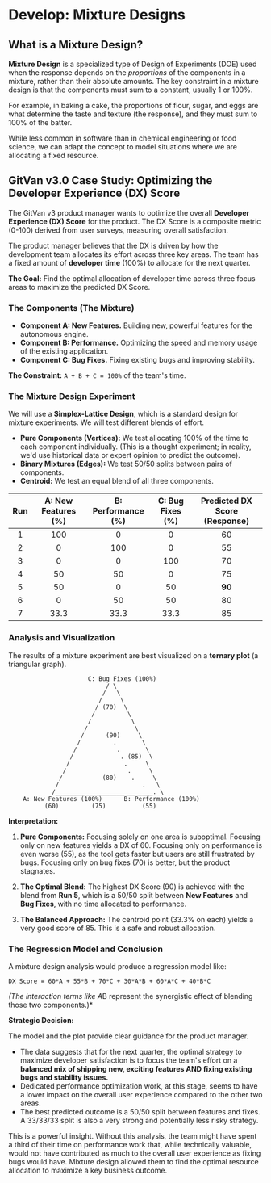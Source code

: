 # Develop: Mixture Designs

## What is a Mixture Design?

**Mixture Design** is a specialized type of Design of Experiments (DOE) used when the response depends on the *proportions* of the components in a mixture, rather than their absolute amounts. The key constraint in a mixture design is that the components must sum to a constant, usually 1 or 100%.

For example, in baking a cake, the proportions of flour, sugar, and eggs are what determine the taste and texture (the response), and they must sum to 100% of the batter.

While less common in software than in chemical engineering or food science, we can adapt the concept to model situations where we are allocating a fixed resource.

## GitVan v3.0 Case Study: Optimizing the Developer Experience (DX) Score

The GitVan v3 product manager wants to optimize the overall **Developer Experience (DX) Score** for the product. The DX Score is a composite metric (0-100) derived from user surveys, measuring overall satisfaction.

The product manager believes that the DX is driven by how the development team allocates its effort across three key areas. The team has a fixed amount of **developer time** (100%) to allocate for the next quarter.

**The Goal:** Find the optimal allocation of developer time across three focus areas to maximize the predicted DX Score.

### The Components (The Mixture)

*   **Component A: New Features.** Building new, powerful features for the autonomous engine.
*   **Component B: Performance.** Optimizing the speed and memory usage of the existing application.
*   **Component C: Bug Fixes.** Fixing existing bugs and improving stability.

**The Constraint:** `A + B + C = 100%` of the team's time.

### The Mixture Design Experiment

We will use a **Simplex-Lattice Design**, which is a standard design for mixture experiments. We will test different blends of effort.

*   **Pure Components (Vertices):** We test allocating 100% of the time to each component individually. (This is a thought experiment; in reality, we'd use historical data or expert opinion to predict the outcome).
*   **Binary Mixtures (Edges):** We test 50/50 splits between pairs of components.
*   **Centroid:** We test an equal blend of all three components.

| Run | A: New Features (%) | B: Performance (%) | C: Bug Fixes (%) | **Predicted DX Score (Response)** |
| :---: | :---: | :---: | :---: | :---: |
| 1 | 100 | 0 | 0 | 60 |
| 2 | 0 | 100 | 0 | 55 |
| 3 | 0 | 0 | 100 | 70 |
| 4 | 50 | 50 | 0 | 75 |
| 5 | 50 | 0 | 50 | **90** |
| 6 | 0 | 50 | 50 | 80 |
| 7 | 33.3 | 33.3 | 33.3 | 85 |

### Analysis and Visualization

The results of a mixture experiment are best visualized on a **ternary plot** (a triangular graph).

```
                      C: Bug Fixes (100%)
                           / \
                          /   \
                         /     \
                        / (70)  \
                       /         \
                      /           \
                     /             \
                    /      (90)     \
                   /         .       \
                  /           .       \
                 /             . (85)  \
                /               .     \
               /                 .     \
              /           (80)    .     \
             /                       .   \
            /___________________________. \
    A: New Features (100%)      B: Performance (100%)
          (60)         (75)          (55)
```

**Interpretation:**

1.  **Pure Components:** Focusing solely on one area is suboptimal. Focusing only on new features yields a DX of 60. Focusing only on performance is even worse (55), as the tool gets faster but users are still frustrated by bugs. Focusing only on bug fixes (70) is better, but the product stagnates.

2.  **The Optimal Blend:** The highest DX Score (90) is achieved with the blend from **Run 5**, which is a 50/50 split between **New Features** and **Bug Fixes**, with no time allocated to performance.

3.  **The Balanced Approach:** The centroid point (33.3% on each) yields a very good score of 85. This is a safe and robust allocation.

### The Regression Model and Conclusion

A mixture design analysis would produce a regression model like:

`DX Score = 60*A + 55*B + 70*C + 30*A*B + 60*A*C + 40*B*C`

*(The interaction terms like A*B represent the synergistic effect of blending those two components.)*

**Strategic Decision:**

The model and the plot provide clear guidance for the product manager.

*   The data suggests that for the next quarter, the optimal strategy to maximize developer satisfaction is to focus the team's effort on a **balanced mix of shipping new, exciting features AND fixing existing bugs and stability issues.**
*   Dedicated performance optimization work, at this stage, seems to have a lower impact on the overall user experience compared to the other two areas.
*   The best predicted outcome is a 50/50 split between features and fixes. A 33/33/33 split is also a very strong and potentially less risky strategy.

This is a powerful insight. Without this analysis, the team might have spent a third of their time on performance work that, while technically valuable, would not have contributed as much to the overall user experience as fixing bugs would have. Mixture design allowed them to find the optimal resource allocation to maximize a key business outcome.
